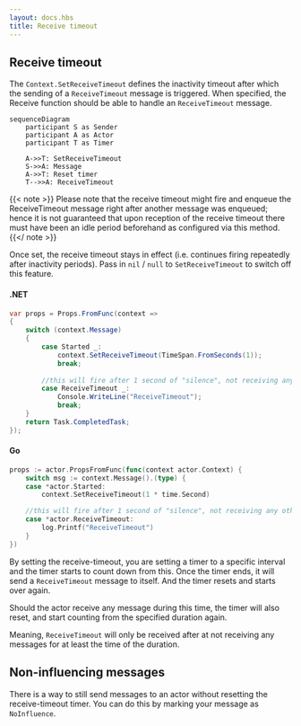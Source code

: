 ```yaml
---
layout: docs.hbs
title: Receive timeout
---
```


## Receive timeout

The `Context.SetReceiveTimeout` defines the inactivity timeout after which the sending of a `ReceiveTimeout` message is triggered. When specified, the Receive function should be able to handle an `ReceiveTimeout` message.

```mermaid
sequenceDiagram
    participant S as Sender
    participant A as Actor
    participant T as Timer

    A->>T: SetReceiveTimeout
    S->>A: Message
    A->>T: Reset timer
    T-->>A: ReceiveTimeout
```

{{< note >}}
Please note that the receive timeout might fire and enqueue the ReceiveTimeout message right after another message was enqueued; hence it is not guaranteed that upon reception of the receive timeout there must have been an idle period beforehand as configured via this method.
{{</ note >}}

Once set, the receive timeout stays in effect (i.e. continues firing repeatedly after inactivity periods). Pass in `nil` / `null` to `SetReceiveTimeout` to switch off this feature.

#### .NET

```csharp
var props = Props.FromFunc(context =>
{
    switch (context.Message)
    {
        case Started _:
            context.SetReceiveTimeout(TimeSpan.FromSeconds(1));
            break;
        
        //this will fire after 1 second of "silence", not receiving any other messages
        case ReceiveTimeout _:           
            Console.WriteLine("ReceiveTimeout");
            break;        
    }
    return Task.CompletedTask;
});
```

#### Go

```go
props := actor.PropsFromFunc(func(context actor.Context) {
    switch msg := context.Message().(type) {
    case *actor.Started:
        context.SetReceiveTimeout(1 * time.Second)

    //this will fire after 1 second of "silence", not receiving any other messages
    case *actor.ReceiveTimeout:
        log.Printf("ReceiveTimeout")
    }
})
```


By setting the receive-timeout, you are setting a timer to a specific interval and the timer starts to count down from this.
Once the timer ends, it will send a `ReceiveTimeout` message to itself.
And the timer resets and starts over again.

Should the actor receive any message during this time, the timer will also reset, and start counting from the specified duration again.

Meaning, `ReceiveTimeout` will only be received after at not receiving any messages for at least the time of the duration.

## Non-influencing messages

There is a way to still send messages to an actor without resetting the receive-timeout timer.
You can do this by marking your message as `NoInfluence`.

